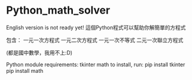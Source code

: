 # Python_math_solver

English version is not ready yet!
這個Python程式可以幫助你解簡單的方程式

包含：
一元一次方程式
一元二次方程式
一元一次不等式
二元一次聯立方程式

(都是國中數學，我用不上:D)

Python module requirements:
tkinter math
to install, run:
pip install tkinter
pip install math
